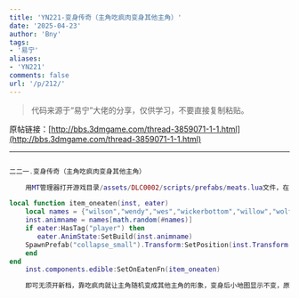 ```yaml
---
title: 'YN221-变身传奇（主角吃疯肉变身其他主角）'
date: '2025-04-23'
author: 'Bny'
tags:
- '易宁'
aliases:
- 'YN221'
comments: false
url: '/p/212/'
---
```


> 代码来源于“易宁”大佬的分享，仅供学习，不要直接复制粘贴。

原帖链接：[http://bbs.3dmgame.com/thread-3859071-1-1.html](http://bbs.3dmgame.com/thread-3859071-1-1.html)

---

```lua  

二二一.变身传奇（主角吃疯肉变身其他主角）

	用MT管理器打开游戏目录/assets/DLC0002/scripts/prefabs/meats.lua文件，在inst.components.edible.sanityvalue = -TUNING.SANITY_MED的下一句插入以下内容：

local function item_oneaten(inst, eater)
	local names = {"wilson","wendy","wes","wickerbottom","willow","wolfgang","wx78"}
	inst.animname = names[math.random(#names)]
	if eater:HasTag("player") then
	   eater.AnimState:SetBuild(inst.animname)
	SpawnPrefab("collapse_small").Transform:SetPosition(inst.Transform:GetWorldPosition())
	end
end
	inst.components.edible:SetOnEatenFn(item_oneaten)

	即可无须开新档，靠吃疯肉就让主角随机变成其他主角的形象，变身后小地图显示不变，原主角技能也不变，该长胡子的还是会长胡子哦。想恢复原主角形象，存档退出后再读档即可。变身不会变成麦斯威尔和伍迪。不要与“荒野之狼”一同修改

```  

